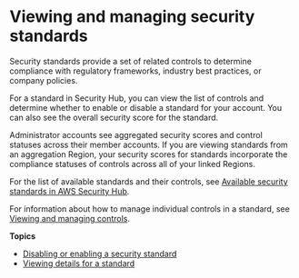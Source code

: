 # Viewing and managing security standards<a name="standards-view-manage"></a>

Security standards provide a set of related controls to determine compliance with regulatory frameworks, industry best practices, or company policies\.

For a standard in Security Hub, you can view the list of controls and determine whether to enable or disable a standard for your account\. You can also see the overall security score for the standard\.

Administrator accounts see aggregated security scores and control statuses across their member accounts\. If you are viewing standards from an aggregation Region, your security scores for standards incorporate the compliance statuses of controls across all of your linked Regions\.

For the list of available standards and their controls, see [Available security standards in AWS Security Hub](standards-available.md)\.

For information about how to manage individual controls in a standard, see [Viewing and managing controls](controls-view-manage.md)\.

**Topics**
+ [Disabling or enabling a security standard](securityhub-standards-enable-disable.md)
+ [Viewing details for a standard](securityhub-standards-view-controls.md)